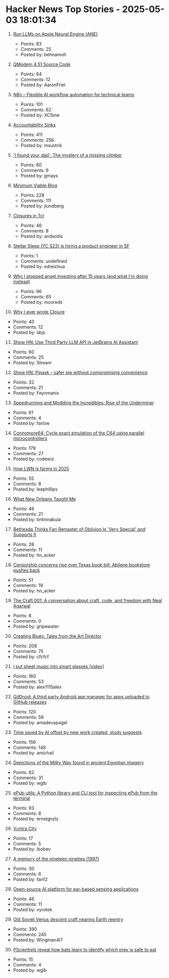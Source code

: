 # Hacker News Top Stories - 2025-05-03 18:01:34

1. [Run LLMs on Apple Neural Engine (ANE)](https://github.com/Anemll/Anemll)
   - Points: 83
   - Comments: 25
   - Posted by: behnamoh

2. [QModem 4.51 Source Code](https://github.com/AaronFriel/qmodem-4.51)
   - Points: 64
   - Comments: 12
   - Posted by: AaronFriel

3. [N8n – Flexible AI workflow automation for technical teams](https://n8n.io/)
   - Points: 101
   - Comments: 62
   - Posted by: XCSme

4. [Accountability Sinks](https://250bpm.substack.com/p/accountability-sinks)
   - Points: 411
   - Comments: 256
   - Posted by: msustrik

5. ['I found your dad': The mystery of a missing climber](https://www.espn.com/olympics/story/_/id/44690603/bill-stampfl-missing-climber-peru-huascaran)
   - Points: 60
   - Comments: 6
   - Posted by: gmays

6. [Minimum Viable Blog](https://ostwilkens.se/blog/setting-up-blog)
   - Points: 228
   - Comments: 111
   - Posted by: jlundberg

7. [Closures in Tcl](https://world-playground-deceit.net/blog/2024/10/tcl-closures.html)
   - Points: 46
   - Comments: 8
   - Posted by: andsoitis

8. [Stellar Sleep (YC S23) is hiring a product engineer in SF](https://www.ycombinator.com/companies/stellar-sleep/jobs/Yb9IzAW-founding-product-engineer)
   - Points: 1
   - Comments: undefined
   - Posted by: edreichua

9. [Why I stopped angel investing after 15 years (and what I'm doing instead)](https://halletecco.substack.com/p/why-i-stopped-angel-investing-after)
   - Points: 96
   - Comments: 65
   - Posted by: mooreds

10. [Why I ever wrote Clojure](https://thesoftwarephilosopher.com/blog/2025-05-03-why-i-ever-wrote-clojure.html)
   - Points: 40
   - Comments: 12
   - Posted by: sbjs

11. [Show HN: Use Third Party LLM API in JetBrains AI Assistant](https://github.com/Stream29/ProxyAsLocalModel)
   - Points: 60
   - Comments: 25
   - Posted by: Stream

12. [Show HN: Pipask – safer pip without compromising convenience](https://github.com/feynmanix/pipask)
   - Points: 32
   - Comments: 21
   - Posted by: Feynmanix

13. [Speedrunning and Modding the Incredibles: Rise of the Underminer](https://farlow.dev/2025/05/02/rotu)
   - Points: 61
   - Comments: 4
   - Posted by: farlow

14. [Connomore64: Cycle exact emulation of the C64 using parallel microcontrollers](https://github.com/c1570/Connomore64)
   - Points: 179
   - Comments: 27
   - Posted by: codewiz

15. [How LWN is faring in 2025](https://lwn.net/Articles/1019217/)
   - Points: 55
   - Comments: 8
   - Posted by: leephillips

16. [What New Orleans Taught Me](https://commonedge.org/what-new-orleans-taught-me/)
   - Points: 46
   - Comments: 21
   - Posted by: tintinnabula

17. [Bethesda Thinks Fan Remaster of Oblivion Is 'Very Special' and Supports It](https://kotaku.com/bethesda-oblivion-remastered-skyblivion-mod-support-1851778773)
   - Points: 28
   - Comments: 11
   - Posted by: hn_acker

18. [Censorship concerns rise over Texas book bill; Abilene bookstore pushes back](https://www.bigcountryhomepage.com/news/censorship-concerns-rise-over-texas-bill-abilene-bookstore-pushes-back/)
   - Points: 51
   - Comments: 19
   - Posted by: hn_acker

19. [The Craft 001: A conversation about craft, code, and freedom with Neal Agarwal](https://www.workingtheorys.com/p/the-craft-neal-agarwal)
   - Points: 6
   - Comments: 0
   - Posted by: gripewater

20. [Creating Bluey: Tales from the Art Director](https://substack.com/home/post/p-160039885)
   - Points: 208
   - Comments: 75
   - Posted by: cfcfcf

21. [I put sheet music into smart glasses [video]](https://www.youtube.com/watch?v=j36u2i7PKKE)
   - Points: 160
   - Comments: 53
   - Posted by: alex1115alex

22. [GitDroid: A third party Android app manager for apps uploaded to GitHub releases](https://github.com/TechnicJelle/GitDroid)
   - Points: 120
   - Comments: 59
   - Posted by: amadeuspagel

23. [Time saved by AI offset by new work created, study suggests](https://arstechnica.com/ai/2025/05/time-saved-by-ai-offset-by-new-work-created-study-suggests/)
   - Points: 156
   - Comments: 148
   - Posted by: amichail

24. [Depictions of the Milky Way found in ancient Egyptian imagery](https://phys.org/news/2025-04-depictions-milky-ancient-egyptian-imagery.html)
   - Points: 82
   - Comments: 31
   - Posted by: wglb

25. [ePub-utils: A Python library and CLI tool for inspecting ePub from the terminal](https://github.com/ernestofgonzalez/epub-utils)
   - Points: 93
   - Comments: 8
   - Posted by: ernstgnzlz

26. [Vuntra City](https://vuntracity.com/)
   - Points: 17
   - Comments: 5
   - Posted by: ibobev

27. [A memory of the nineteen nineties (1997)](https://web.archive.org/web/20100329052253/https://www.theatlantic.com/past/docs/issues/97nov/teller.htm)
   - Points: 30
   - Comments: 6
   - Posted by: fanf2

28. [Open-source AI platform for ear-based sensing applications](https://open-earable.teco.edu/)
   - Points: 46
   - Comments: 11
   - Posted by: vyrotek

29. [Old Soviet Venus descent craft nearing Earth reentry](https://www.leonarddavid.com/old-soviet-venus-descent-craft-nearing-earth-reentry/)
   - Points: 390
   - Comments: 245
   - Posted by: Wingman4l7

30. [PScientists reveal how bats learn to identify which prey is safe to eat](https://phys.org/news/2025-04-palatable-poisonous-scientists-reveal-prey.html)
   - Points: 15
   - Comments: 4
   - Posted by: wglb

